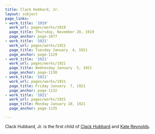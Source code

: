 ```yaml
---
title: Clack Hubbard, Jr.
layout: subject
page_links:
- work_title: '1919'
  work_url: pages/works/1919
  page_title: Thursday, November 20, 1919
  page_anchor: page-1077
- work_title: '1921'
  work_url: pages/works/1921
  page_title: Tuesday January  4, 1921
  page_anchor: page-1129
- work_title: '1921'
  work_url: pages/works/1921
  page_title: Wednesday January  5, 1921
  page_anchor: page-1130
- work_title: '1921'
  work_url: pages/works/1921
  page_title: Friday January  7, 1921
  page_anchor: page-1132
- work_title: '1921'
  work_url: pages/works/1921
  page_title: Monday January 10, 1921
  page_anchor: page-1135

---
```

<p>Clack Hubbard, Jr. is the first child of <a href='../subjects/407' title='Clack Hubbard'>Clack Hubbard</a> and <a href='../subjects/369' title='Kate Reynolds'>Kate Reynolds</a>.</p>